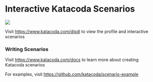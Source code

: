 # Interactive Katacoda Scenarios

[![](http://shields.katacoda.com/katacoda/disdi/count.svg)](https://www.katacoda.com/disdi "Get your profile on Katacoda.com")

Visit https://www.katacoda.com/disdi to view the profile and interactive scenarios

### Writing Scenarios
Visit https://www.katacoda.com/docs to learn more about creating Katacoda scenarios

For examples, visit https://github.com/katacoda/scenario-example
